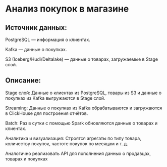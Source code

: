 # Анализ покупок в магазине

 ## Источник данных:

PostgreSQL — информация о клиентах.

Kafka — данные о покупках.

S3 (Iceberg/Hudi/Deltalake) — данные о товарах, загружаемые в Stage слой.

## Описание:

Stage слой: Данные о клиентах из PostgreSQL, товары из S3 и данные о покупках из Kafka выгружаются в Stage слой.

Streaming: Данные о покупках из Kafka обрабатываются и загружаются в ClickHouse для построения отчётов.

Batch: Раз в сутки с помощью Spark обновляются данные о товарах и клиентах.

Аналитика и визуализация: Строятся агрегаты по типу товара, количеству покупок, частоте покупок по месяцам и т. д.

Аналогично реализовать API для пополнения данных о продавцах, товарах и покупках
